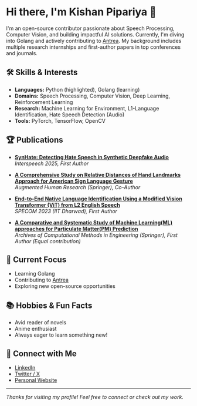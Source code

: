 # Hi there, I'm Kishan Pipariya 👋

I'm an open-source contributor passionate about Speech Processing, Computer Vision, and building impactful AI solutions. Currently, I'm diving into Golang and actively contributing to [Antrea](https://github.com/antrea-io/antrea). My background includes multiple research internships and first-author papers in top conferences and journals.

## 🛠️ Skills & Interests

- **Languages:** Python (highlighted), Golang (learning)
- **Domains:** Speech Processing, Computer Vision, Deep Learning, Reinforcement Learning
- **Research:** Machine Learning for Environment, L1-Language Identification, Hate Speech Detection (Audio)
- **Tools:** PyTorch, TensorFlow, OpenCV

## 🏆 Publications

- [**SynHate: Detecting Hate Speech in Synthetic Deepfake Audio**](https://www.arxiv.org/abs/2506.06772)  
  _Interspeech 2025, First Author_

- [**A Comprehensive Study on Relative Distances of Hand Landmarks Approach for American Sign Language Gesture**](https://link.springer.com/article/10.1007/s41133-024-00064-w)  
  _Augmented Human Research (Springer), Co-Author_
  
- [**End-to-End Native Language Identification Using a Modified Vision Transformer (ViT) from L2 English Speech**](https://link.springer.com/chapter/10.1007/978-3-031-48312-7_42)  
  _SPECOM 2023 (IIT Dharwad), First Author_

- [**A Comparative and Systematic Study of Machine Learning(ML) approaches for Particulate Matter(PM) Prediction**](link.springer.com/article/10.1007/s11831-023-09994-x)   
  _Archives of Computational Methods in Engineering (Springer), First Author (Equal contribution)_

## 🌱 Current Focus

- Learning Golang
- Contributing to [Antrea](https://github.com/antrea-io/antrea)
- Exploring new open-source opportunities

## 📚 Hobbies & Fun Facts

- Avid reader of novels
- Anime enthusiast
- Always eager to learn something new!

## 🔗 Connect with Me

- [LinkedIn](https://www.linkedin.com/in/kishan-pipariya/)
- [Twitter / X](https://x.com/intelkishan)
- [Personal Website](https://kishan.pipaliya.com/)

---

_Thanks for visiting my profile! Feel free to connect or check out my work._


<!---
KishanPipariya/KishanPipariya is a ✨ special ✨ repository because its `README.md` (this file) appears on your GitHub profile.
You can click the Preview link to take a look at your changes.
--->
